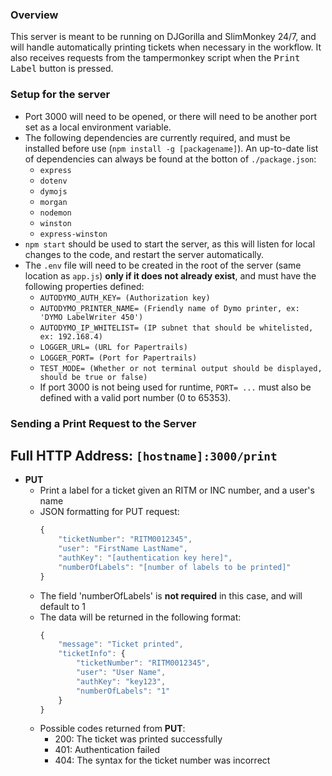 ### **Overview**

This server is meant to be running on DJGorilla and SlimMonkey 24/7, and will handle automatically printing tickets when necessary in the workflow. It also receives requests from the tampermonkey script when the <kbd>Print Label</kbd> button is pressed.

### **Setup for the server**

* Port 3000 will need to be opened, or there will need to be another port set as a local environment variable.
* The following dependencies are currently required, and must be installed before use (`npm install -g [packagename]`). An up-to-date list of dependencies can always be found at the botton of `./package.json`:
    * `express`
    * `dotenv`
    * `dymojs`
    * `morgan`
    * `nodemon`
    * `winston`
    * `express-winston`
* `npm start` should be used to start the server, as this will listen for local changes to the code, and restart the server automatically.
* The `.env` file will need to be created in the root of the server (same location as `app.js`) **only if it does not already exist**, and must have the following properties defined:
    * `AUTODYMO_AUTH_KEY= (Authorization key)`
    * `AUTODYMO_PRINTER_NAME= (Friendly name of Dymo printer, ex: 'DYMO LabelWriter 450')`
    * `AUTODYMO_IP_WHITELIST= (IP subnet that should be whitelisted, ex: 192.168.4)` 
    * `LOGGER_URL= (URL for Papertrails)`
    * `LOGGER_PORT= (Port for Papertrails)`
    * `TEST_MODE= (Whether or not terminal output should be displayed, should be true or false)`
    * If port 3000 is not being used for runtime, `PORT= ...` must also be defined with a valid port number (0 to 65353).


### **Sending a Print Request to the Server**

## **Full HTTP Address: `[hostname]:3000/print`**

* **PUT**
    * Print a label for a ticket given an RITM or INC number, and a user's name
    * JSON formatting for PUT request:
        ```javascript
        {
            "ticketNumber": "RITM0012345",
            "user": "FirstName LastName",
            "authKey": "[authentication key here]",
            "numberOfLabels": "[number of labels to be printed]"
        }
        ```
    * The field 'numberOfLabels' is **not required** in this case, and will default to 1
    * The data will be returned in the following format:
        ```javascript
        {
            "message": "Ticket printed",
            "ticketInfo": {
                "ticketNumber": "RITM0012345",
                "user": "User Name",
                "authKey": "key123",
                "numberOfLabels": "1"
            }
        }
        ```
    * Possible codes returned from **PUT**:
        * 200: The ticket was printed successfully
        * 401: Authentication failed
        * 404: The syntax for the ticket number was incorrect
    

    

